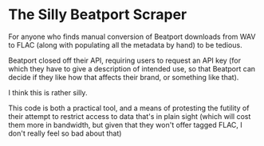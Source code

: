 # The Silly Beatport Scraper

For anyone who finds manual conversion of Beatport downloads from WAV to FLAC
(along with populating all the metadata by hand) to be tedious.

Beatport closed off their API, requiring users to request an API key (for which
they have to give a description of intended use, so that Beatport can decide if
they like how that affects their brand, or something like that).

I think this is rather silly.

This code is both a practical tool, and a means of protesting the futility of
their attempt to restrict access to data that's in plain sight (which will cost
them more in bandwidth, but given that they won't offer tagged FLAC, I don't
really feel so bad about that)
